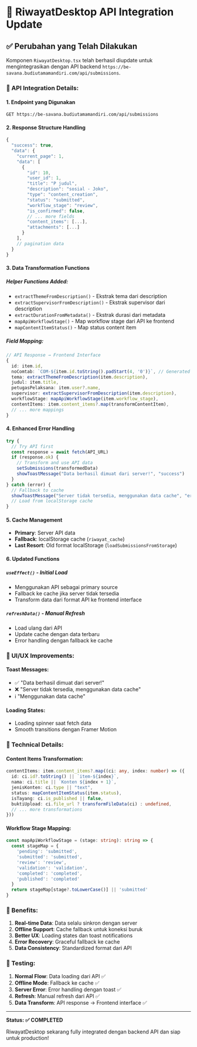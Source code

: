 # 🔄 RiwayatDesktop API Integration Update

## ✅ Perubahan yang Telah Dilakukan

Komponen `RiwayatDesktop.tsx` telah berhasil diupdate untuk mengintegrasikan dengan API backend `https://be-savana.budiutamamandiri.com/api/submissions`.

### 🎯 API Integration Details:

#### 1. **Endpoint yang Digunakan**
```
GET https://be-savana.budiutamamandiri.com/api/submissions
```

#### 2. **Response Structure Handling**
```typescript
{
  "success": true,
  "data": {
    "current_page": 1,
    "data": [
      {
        "id": 10,
        "user_id": 1,
        "title": "P judul",
        "description": "sosial - Joko",
        "type": "content_creation",
        "status": "submitted",
        "workflow_stage": "review",
        "is_confirmed": false,
        // ... more fields
        "content_items": [...],
        "attachments": [...]
      }
    ],
    // pagination data
  }
}
```

#### 3. **Data Transformation Functions**

##### Helper Functions Added:
- `extractThemeFromDescription()` - Ekstrak tema dari description
- `extractSupervisorFromDescription()` - Ekstrak supervisor dari description  
- `extractDurationFromMetadata()` - Ekstrak durasi dari metadata
- `mapApiWorkflowStage()` - Map workflow stage dari API ke frontend
- `mapContentItemStatus()` - Map status content item

##### Field Mapping:
```typescript
// API Response → Frontend Interface
{
  id: item.id,
  noComtab: `COM-${item.id.toString().padStart(4, '0')}`, // Generated
  tema: extractThemeFromDescription(item.description),
  judul: item.title,
  petugasPelaksana: item.user?.name,
  supervisor: extractSupervisorFromDescription(item.description),
  workflowStage: mapApiWorkflowStage(item.workflow_stage),
  contentItems: item.content_items?.map(transformContentItem),
  // ... more mappings
}
```

#### 4. **Enhanced Error Handling**

```typescript
try {
  // Try API first
  const response = await fetch(API_URL)
  if (response.ok) {
    // Transform and use API data
    setSubmissions(transformedData)
    showToastMessage("Data berhasil dimuat dari server!", "success")
  }
} catch (error) {
  // Fallback to cache
  showToastMessage("Server tidak tersedia, menggunakan data cache", "error")
  // Load from localStorage cache
}
```

#### 5. **Cache Management**

- **Primary**: Server API data
- **Fallback**: localStorage cache (`riwayat_cache`)
- **Last Resort**: Old format localStorage (`loadSubmissionsFromStorage`)

#### 6. **Updated Functions**

##### `useEffect()` - Initial Load
- Menggunakan API sebagai primary source
- Fallback ke cache jika server tidak tersedia
- Transform data dari format API ke frontend interface

##### `refreshData()` - Manual Refresh
- Load ulang dari API
- Update cache dengan data terbaru
- Error handling dengan fallback ke cache

### 🎨 UI/UX Improvements:

#### Toast Messages:
- ✅ "Data berhasil dimuat dari server!"
- ❌ "Server tidak tersedia, menggunakan data cache"
- ℹ️ "Menggunakan data cache"

#### Loading States:
- Loading spinner saat fetch data
- Smooth transitions dengan Framer Motion

### 🔧 Technical Details:

#### Content Items Transformation:
```typescript
contentItems: item.content_items?.map((ci: any, index: number) => ({
  id: ci.id?.toString() || `item-${index}`,
  nama: ci.title || `Konten ${index + 1}`,
  jenisKonten: ci.type || "text",
  status: mapContentItemStatus(item.status),
  isTayang: ci.is_published || false,
  buktiUpload: ci.file_url ? transformFileData(ci) : undefined,
  // ... more transformations
}))
```

#### Workflow Stage Mapping:
```typescript
const mapApiWorkflowStage = (stage: string): string => {
  const stageMap = {
    'pending': 'submitted',
    'submitted': 'submitted', 
    'review': 'review',
    'validation': 'validation',
    'completed': 'completed',
    'published': 'completed'
  }
  return stageMap[stage?.toLowerCase()] || 'submitted'
}
```

### 🚀 Benefits:

1. **Real-time Data**: Data selalu sinkron dengan server
2. **Offline Support**: Cache fallback untuk koneksi buruk
3. **Better UX**: Loading states dan toast notifications
4. **Error Recovery**: Graceful fallback ke cache
5. **Data Consistency**: Standardized format dari API

### 🧪 Testing:

1. **Normal Flow**: Data loading dari API ✅
2. **Offline Mode**: Fallback ke cache ✅  
3. **Server Error**: Error handling dengan toast ✅
4. **Refresh**: Manual refresh dari API ✅
5. **Data Transform**: API response → Frontend interface ✅

---

**Status: ✅ COMPLETED**

RiwayatDesktop sekarang fully integrated dengan backend API dan siap untuk production!
